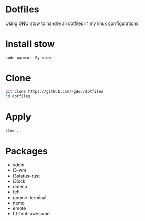 # Dotfiles

Using GNU stow to handle all dotfiles in my linux configurations.

# Install stow
```shell
sudo pacman -Sy stow
```

# Clone
```sh
git clone https://github.com/Fgdou/dotfiles
cd dotfiles
```

# Apply
```sh
stow .
```

# Packages
- sddm
- i3-wm
- i3status-rust
- i3lock
- dmenu
- feh
- gnome-terminal
- nemo
- emote
- ttf-font-awesome

